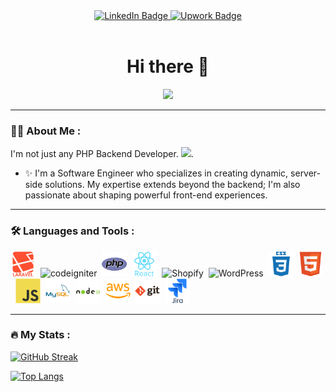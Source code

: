 <div id="header" align="center">
  <div id="badges">
    <a href="https://www.linkedin.com/in/imnadir07/">
      <img src="https://img.shields.io/badge/LinkedIn-blue?style=for-the-badge&logo=linkedin&logoColor=white" alt="LinkedIn Badge"/>
    </a>
     <a href="https://www.upwork.com/freelancers/~01aafa177f0592e88d">
      <img src="https://img.shields.io/badge/UpWork-6FDA44?style=for-the-badge&logo=Upwork&logoColor=white" alt="Upwork Badge"/>
    </a>
  </div>
  <img src="https://komarev.com/ghpvc/?username=bardachov&style=flat-square&color=blue" alt=""/>
  <h1>Hi there 👋</h1>
</div>

<div align="center">
  <img src="https://media.giphy.com/media/OLWf4HuCIwqVp8CzOq/giphy.gif" width="auto" height="400"/>
</div>

---

### :man_technologist: About Me : 
I'm not just any PHP Backend Developer. <img src="https://media.giphy.com/media/RcsonxhFOqAdOiHeWB/giphy.gif" width="30">.
- :sparkles: I'm a Software Engineer who specializes in creating dynamic, server-side solutions. My expertise extends beyond the backend; I'm also passionate about shaping powerful front-end experiences.

---

### :hammer_and_wrench: Languages and Tools :
<div>
  <img src="https://raw.githubusercontent.com/devicons/devicon/master/icons/laravel/laravel-plain-wordmark.svg" title="Laravel" alt="Laravel" width="40" height="40"/>&nbsp;
  <img src="https://cdn.worldvectorlogo.com/logos/codeigniter.svg" title="codeigniter" alt="codeigniter" width="40" height="40"/>&nbsp;
  <img src="https://github.com/devicons/devicon/blob/master/icons/php/php-original.svg" title="PHP" **alt="PHP" width="40" height="40"/>&nbsp;
  <img src="https://github.com/devicons/devicon/blob/master/icons/react/react-original-wordmark.svg" title="React" **alt="React" width="40" height="40"/>&nbsp;
  <img src="https://img.shields.io/badge/shopify-8DB543?style=for-the-badge&logo=Shopify&logoColor=white" title="Shopify" alt="Shopify"/>&nbsp;
  <img src="https://img.shields.io/badge/Wordpress-21759B?style=for-the-badge&logo=wordpress&logoColor=white" title="WordPress" alt="WordPress"/>&nbsp;
  <img src="https://github.com/devicons/devicon/blob/master/icons/css3/css3-plain-wordmark.svg"  title="CSS3" alt="CSS" width="40" height="40"/>&nbsp;
  <img src="https://github.com/devicons/devicon/blob/master/icons/html5/html5-original.svg" title="HTML5" alt="HTML" width="40" height="40"/>&nbsp;
  <img src="https://github.com/devicons/devicon/blob/master/icons/javascript/javascript-original.svg" title="JavaScript" alt="JavaScript" width="40" height="40"/>&nbsp;
  <img src="https://github.com/devicons/devicon/blob/master/icons/mysql/mysql-original-wordmark.svg" title="MySQL"  alt="MySQL" width="40" height="40"/>&nbsp;
  <img src="https://github.com/devicons/devicon/blob/master/icons/nodejs/nodejs-original-wordmark.svg" title="NodeJS" alt="NodeJS" width="40" height="40"/>&nbsp;
  <img src="https://github.com/devicons/devicon/blob/master/icons/amazonwebservices/amazonwebservices-plain-wordmark.svg" title="AWS" alt="AWS" width="40" height="40"/>&nbsp;
  <img src="https://github.com/devicons/devicon/blob/master/icons/git/git-original-wordmark.svg" title="Git" **alt="Git" width="40" height="40"/>&nbsp;
  <img src="https://github.com/devicons/devicon/blob/master/icons/jira/jira-original-wordmark.svg" title="Jira" **alt="Jira" width="40" height="40"/>&nbsp;
  
  
</div>

---

### :fire: My Stats :
[![GitHub Streak](https://github-readme-streak-stats.herokuapp.com/?user=nadirali07&theme=dark&background=000000)](https://git.io/streak-stats)

[![Top Langs](https://github-readme-stats.vercel.app/api/top-langs/?username=nadirali07&layout=compact&theme=vision-friendly-dark)](https://github.com/anuraghazra/github-readme-stats)

